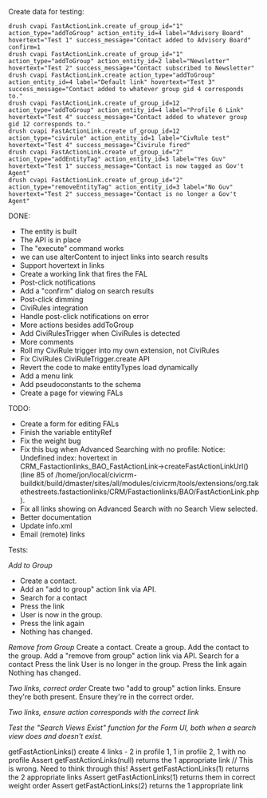 Create data for testing:
```
drush cvapi FastActionLink.create uf_group_id="1" action_type="addToGroup" action_entity_id=4 label="Advisory Board" hovertext="Test 1" success_message="Contact added to Advisory Board" confirm=1
drush cvapi FastActionLink.create uf_group_id="1" action_type="addToGroup" action_entity_id=2 label="Newsletter" hovertext="Test 2" success_message="Contact subscribed to Newsletter"
drush cvapi FastActionLink.create action_type="addToGroup" action_entity_id=4 label="Default link" hovertext="Test 3" success_message="Contact added to whatever group gid 4 corresponds to."
drush cvapi FastActionLink.create uf_group_id=12 action_type="addToGroup" action_entity_id=4 label="Profile 6 Link" hovertext="Test 4" success_message="Contact added to whatever group gid 12 corresponds to."
drush cvapi FastActionLink.create uf_group_id=12 action_type="civirule" action_entity_id=1 label="CivRule test" hovertext="Test 4" success_message="Civirule fired"
drush cvapi FastActionLink.create uf_group_id="2" action_type="addEntityTag" action_entity_id=3 label="Yes Guv" hovertext="Test 1" success_message="Contact is now tagged as Gov't Agent"
drush cvapi FastActionLink.create uf_group_id="2" action_type="removeEntityTag" action_entity_id=3 label="No Guv" hovertext="Test 2" success_message="Contact is no longer a Gov't Agent"
```


DONE:
* The entity is built
* The API is in place
* The "execute" command works
* we can use alterContent to inject links into search results
* Support hovertext in links
* Create a working link that fires the FAL
* Post-click notifications
* Add a "confirm" dialog on search results
* Post-click dimming
* CiviRules integration
* Handle post-click notifications on error
* More actions besides addToGroup
* Add CiviRulesTrigger when CiviRules is detected
* More comments
* Roll my CiviRule trigger into my own extension, not CiviRules
* Fix CiviRules CiviRuleTrigger.create API
* Revert the code to make entityTypes load dynamically
* Add a menu link
* Add pseudoconstants to the schema
* Create a page for viewing FALs

TODO:
* Create a form for editing FALs
 * Finish the variable entityRef
* Fix the weight bug
* Fix this bug when Advanced Searching with no profile:
Notice: Undefined index: hovertext in CRM_Fastactionlinks_BAO_FastActionLink->createFastActionLinkUrl() (line 85 of /home/jon/local/civicrm-buildkit/build/dmaster/sites/all/modules/civicrm/tools/extensions/org.takethestreets.fastactionlinks/CRM/Fastactionlinks/BAO/FastActionLink.php).
* Fix all links showing on Advanced Search with no Search View selected.
* Better documentation
* Update info.xml
* Email (remote) links

Tests:

*Add to Group*
* Create a contact.
* Add an "add to group" action link via API.
* Search for a contact
* Press the link
* User is now in the group.
* Press the link again
* Nothing has changed.

*Remove from Group*
Create a contact.
Create a group.
Add the contact to the group.
Add a "remove from group" action link via API.
Search for a contact
Press the link
User is no longer in the group.
Press the link again
Nothing has changed.

*Two links, correct order*
Create two "add to group" action links.
Ensure they're both present.
Ensure they're in the correct order.

*Two links, ensure action corresponds with the correct link*

*Test the "Search Views Exist" function for the Form UI, both when a search view does and doesn't exist.*

getFastActionLinks()
create 4 links - 2 in profile 1, 1 in profile 2, 1 with no profile
Assert getFastActionLinks(null) returns the 1 appropriate link // This is wrong.  Need to think through this!
Assert getFastActionLinks(1) returns the 2 appropriate links
Assert getFastActionLinks(1) returns them in correct weight order
Assert getFastActionLinks(2) returns the 1 appropriate link
